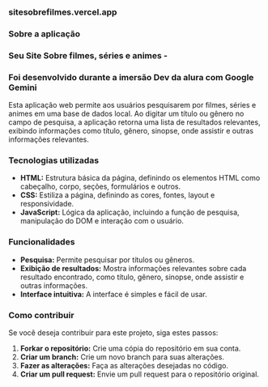 ### sitesobrefilmes.vercel.app

### **Sobre a aplicação**

### Seu Site Sobre filmes, séries e animes - 
### Foi desenvolvido durante a imersão Dev da alura com Google Gemini

Esta aplicação web permite aos usuários pesquisarem por filmes, séries e animes em uma base de dados local. Ao digitar um título ou gênero no campo de pesquisa, a aplicação retorna uma lista de resultados relevantes, exibindo informações como título, gênero, sinopse, onde assistir e outras informações relevantes.

### **Tecnologias utilizadas**

* **HTML:** Estrutura básica da página, definindo os elementos HTML como cabeçalho, corpo, seções, formulários e outros.
* **CSS:** Estiliza a página, definindo as cores, fontes, layout e responsividade.
* **JavaScript:** Lógica da aplicação, incluindo a função de pesquisa, manipulação do DOM e interação com o usuário.

### **Funcionalidades**

* **Pesquisa:** Permite pesquisar por títulos ou gêneros.
* **Exibição de resultados:** Mostra informações relevantes sobre cada resultado encontrado, como título, gênero, sinopse, onde assistir e outras informações.
* **Interface intuitiva:** A interface é simples e fácil de usar.

### **Como contribuir**

Se você deseja contribuir para este projeto, siga estes passos:

1. **Forkar o repositório:** Crie uma cópia do repositório em sua conta.
2. **Criar um branch:** Crie um novo branch para suas alterações.
3. **Fazer as alterações:** Faça as alterações desejadas no código.
4. **Criar um pull request:** Envie um pull request para o repositório original.

